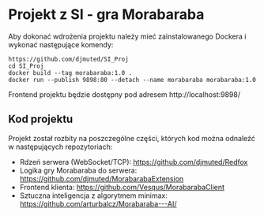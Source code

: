 # Projekt z SI - gra Morabaraba

Aby dokonać wdrożenia projektu należy mieć zainstalowanego Dockera i wykonać następujące komendy:
```
https://github.com/djmuted/SI_Proj
cd SI_Proj
docker build --tag morabaraba:1.0 .
docker run --publish 9898:80 --detach --name morabaraba morabaraba:1.0
```
Frontend projektu będzie dostępny pod adresem http://localhost:9898/

## Kod projektu
Projekt został rozbity na poszczególne części, których kod można odnaleźć w następujących repozytoriach:

- Rdzeń serwera (WebSocket/TCP): https://github.com/djmuted/Redfox
- Logika gry Morabaraba do serwera: https://github.com/djmuted/MorabarabaExtension
- Frontend klienta: https://github.com/Vesqus/MorabarabaClient
- Sztuczna inteligencja z algorytmem minimax: https://github.com/arturbalcz/Morabaraba---AI/
